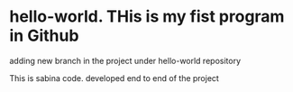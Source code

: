 # hello-world. THis is my fist program in Github
adding new branch in the project under hello-world repository

This is sabina code. developed end to end of the project

